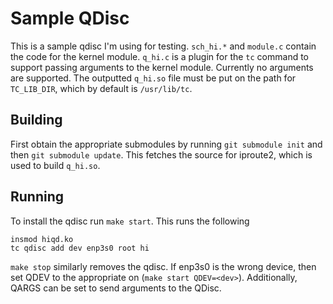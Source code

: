 
# Sample QDisc

This is a sample qdisc I'm using for testing. `sch_hi.*` and `module.c` contain
the code for the kernel module. `q_hi.c` is a plugin for the `tc` command to
support passing arguments to the kernel module. Currently no arguments are
supported. The outputted `q_hi.so` file must be put on the path for `TC_LIB_DIR`,
which by default is `/usr/lib/tc`.

## Building

First obtain the appropriate submodules by running `git submodule init` and then
`git submodule update`. This fetches the source for iproute2, which is used to
build `q_hi.so`.

## Running

To install the qdisc run `make start`. This runs the following

```
insmod hiqd.ko
tc qdisc add dev enp3s0 root hi
```

`make stop` similarly removes the qdisc. If enp3s0 is the wrong device, then set
QDEV to the appropriate on (`make start QDEV=<dev>`). Additionally, QARGS can
be set to send arguments to the QDisc.
